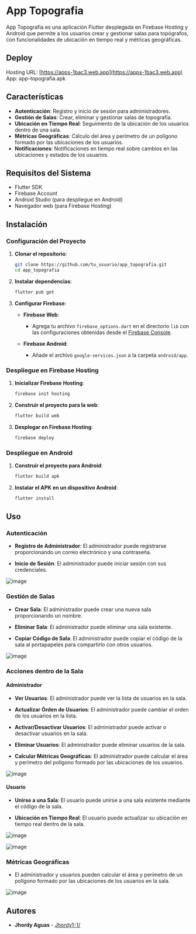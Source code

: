 # App Topografia

App Topografia es una aplicación Flutter desplegada en Firebase Hosting y Android que permite a los usuarios crear y gestionar salas para topógrafos, con funcionalidades de ubicación en tiempo real y métricas geográficas.

## Deploy
Hosting URL: [https://apps-1bac3.web.app](https://apps-1bac3.web.app)<br>
App: app-topografia.apk

## Características

- **Autenticación**: Registro y inicio de sesión para administradores.
- **Gestión de Salas**: Crear, eliminar y gestionar salas de topografía.
- **Ubicación en Tiempo Real**: Seguimiento de la ubicación de los usuarios dentro de una sala.
- **Métricas Geográficas**: Cálculo del área y perímetro de un polígono formado por las ubicaciones de los usuarios.
- **Notificaciones**: Notificaciones en tiempo real sobre cambios en las ubicaciones y estados de los usuarios.

## Requisitos del Sistema

- Flutter SDK
- Firebase Account
- Android Studio (para despliegue en Android)
- Navegador web (para Firebase Hosting)

## Instalación

### Configuración del Proyecto

1. **Clonar el repositorio**:

    ```bash
    git clone https://github.com/tu_usuario/app_topografia.git
    cd app_topografia
    ```

2. **Instalar dependencias**:

    ```bash
    flutter pub get
    ```

3. **Configurar Firebase**:

    - **Firebase Web**:
      - Agrega tu archivo `firebase_options.dart` en el directorio `lib` con las configuraciones obtenidas desde el [Firebase Console](https://console.firebase.google.com/).

    - **Firebase Android**:
      - Añade el archivo `google-services.json` a la carpeta `android/app`.

### Despliegue en Firebase Hosting

1. **Inicializar Firebase Hosting**:

    ```bash
    firebase init hosting
    ```

2. **Construir el proyecto para la web**:

    ```bash
    flutter build web
    ```

3. **Desplegar en Firebase Hosting**:

    ```bash
    firebase deploy
    ```

### Despliegue en Android

1. **Construir el proyecto para Android**:

    ```bash
    flutter build apk
    ```

2. **Instalar el APK en un dispositivo Android**:

    ```bash
    flutter install
    ```

## Uso

### Autenticación

- **Registro de Administrador**:
  El administrador puede registrarse proporcionando un correo electrónico y una contraseña.

- **Inicio de Sesión**:
  El administrador puede iniciar sesión con sus credenciales.
  
![image](https://github.com/user-attachments/assets/dcc6f524-830c-4de0-95c9-9ece12ea308e)
  
### Gestión de Salas

- **Crear Sala**:
  El administrador puede crear una nueva sala proporcionando un nombre.

- **Eliminar Sala**:
  El administrador puede eliminar una sala existente.

- **Copiar Código de Sala**:
  El administrador puede copiar el código de la sala al portapapeles para compartirlo con otros usuarios.

![image](https://github.com/user-attachments/assets/531addc6-a47f-4b3f-a022-c6d07da4e5c3)

### Acciones dentro de la Sala

#### Administrador

- **Ver Usuarios**:
  El administrador puede ver la lista de usuarios en la sala.

- **Actualizar Órden de Usuarios**:
  El administrador puede cambiar el orden de los usuarios en la lista.

- **Activar/Desactivar Usuarios**:
  El administrador puede activar o desactivar usuarios en la sala.

- **Eliminar Usuarios**:
  El administrador puede eliminar usuarios de la sala.

- **Calcular Métricas Geográficas**:
  El administrador puede calcular el área y perímetro del polígono formado por las ubicaciones de los usuarios.
  
![image](https://github.com/user-attachments/assets/d5e62075-18d8-46e0-882b-3b6df74c565f)

#### Usuario

- **Unirse a una Sala**:
  El usuario puede unirse a una sala existente mediante el código de la sala.

- **Ubicación en Tiempo Real**:
  El usuario puede actualizar su ubicación en tiempo real dentro de la sala.

![image](https://github.com/user-attachments/assets/91678bbf-2855-4374-87d4-5fa1e0630bdd)

![image](https://github.com/user-attachments/assets/81c921f4-1859-4173-8b72-ec637fc5146f)


### Métricas Geográficas

- El administrador y usuarios pueden calcular el área y perímetro de un polígono formado por las ubicaciones de los usuarios en la sala.
  
![image](https://github.com/user-attachments/assets/b2586183-7a24-44fe-acbf-c75d02ac2d4e)

## Autores

- **Jhordy Aguas** - [Jhordy1-1/](https://github.com/Jhordy1-1)
